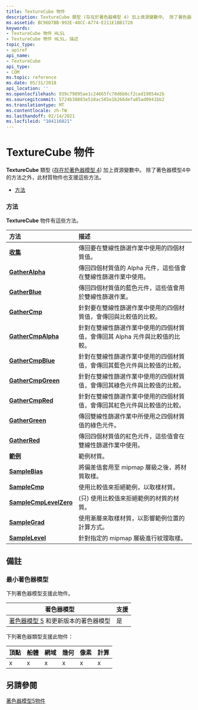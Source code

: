 ```yaml
---
title: TextureCube 物件
description: TextureCube 類型 (存在於著色器模型 4) 加上資源變數中。 除了著色器模型4中的方法之外，此材質物件也支援這些方法。
ms.assetid: BC96D7BB-992E-48CC-A774-E211E1BB1720
keywords:
- TextureCube 物件 HLSL
- TextureCube 物件 HLSL，描述
topic_type:
- apiref
api_name:
- TextureCube
api_type:
- COM
ms.topic: reference
ms.date: 05/31/2018
api_location: ''
ms.openlocfilehash: 939c79895ae1c24665fc70d6b6cf2ced19854e2b
ms.sourcegitcommit: 5724b38883e518ac565e1b266defa85ad0941bb2
ms.translationtype: MT
ms.contentlocale: zh-TW
ms.lasthandoff: 02/14/2021
ms.locfileid: "104116021"
---
```

# <a name="texturecube-object"></a>TextureCube 物件

**TextureCube** 類型 ([存在於著色器模型 4](dx-graphics-hlsl-to-type.md)) 加上資源變數中。 除了著色器模型4中的方法之外，此材質物件也支援這些方法。

-   [方法](#methods)

### <a name="methods"></a>方法

**TextureCube** 物件有這些方法。



| 方法                                                      | 描述                                                                                                                                             |
|:------------------------------------------------------------|:--------------------------------------------------------------------------------------------------------------------------------------------------------|
| [**收集**](texturecube-gather.md)                         | 傳回要在雙線性篩選作業中使用的四個材質值。<br/>                                                                |
| [**GatherAlpha**](texturecube-gatheralpha.md)               | 傳回四個材質值的 Alpha 元件，這些值會在雙線性篩選作業中使用。<br/>                                        |
| [**GatherBlue**](texturecube-gatherblue.md)                 | 傳回四個材質值的藍色元件，這些值會用於雙線性篩選作業。<br/>                                         |
| [**GatherCmp**](texturecube-gathercmp.md)                   | 針對要在雙線性篩選作業中使用的四個材質值，會傳回與比較值的比較。<br/>                      |
| [**GatherCmpAlpha**](texturecube-gathercmpalpha.md)         | 針對在雙線性篩選作業中使用的四個材質值，會傳回其 Alpha 元件與比較值的比較。<br/> |
| [**GatherCmpBlue**](texturecube-gathercmpblue.md)           | 針對在雙線性篩選作業中使用的四個材質值，會傳回其藍色元件與比較值的比較。<br/>  |
| [**GatherCmpGreen**](texturecube-gathercmpgreen.md)         | 針對在雙線性篩選作業中使用的四個材質值，會傳回其綠色元件與比較值的比較。<br/> |
| [**GatherCmpRed**](texturecube-gathercmpred.md)             | 針對在雙線性篩選作業中使用的四個材質值，會傳回其紅色元件與比較值的比較。<br/>   |
| [**GatherGreen**](texturecube-gathergreen.md)               | 傳回雙線性篩選作業中所使用之四個材質值的綠色元件。<br/>                                        |
| [**GatherRed**](texturecube-gatherred.md)                   | 傳回四個材質值的紅色元件，這些值會在雙線性篩選作業中使用。<br/>                                          |
| [**範例**](texturecube-sample.md)                         | 範例材質。<br/>                                                                                                                                  |
| [**SampleBias**](texturecube-samplebias.md)                 | 將偏差值套用至 mipmap 層級之後，將材質取樣。<br/>                                                                               |
| [**SampleCmp**](texturecube-samplecmp.md)                   | 使用比較值來拒絕範例，以取樣材質。<br/>                                                                                      |
| [**SampleCmpLevelZero**](texturecube-samplecmplevelzero.md) |  (只) 使用比較值來拒絕範例的材質的材質。<br/>                                                                |
| [**SampleGrad**](texturecube-samplegrad.md)                 | 使用漸層來取樣材質，以影響範例位置的計算方式。<br/>                                                          |
| [**SampleLevel**](texturecube-samplelevel.md)               | 針對指定的 mipmap 層級進行紋理取樣。<br/>                                                                                                    |



 

## <a name="remarks"></a>備註

### <a name="minimum-shader-model"></a>最小著色器模型

下列著色器模型支援此物件。



| 著色器模型                                                                | 支援 |
|-----------------------------------------------------------------------------|-----------|
| [著色器模型 5](d3d11-graphics-reference-sm5.md) 和更新版本的著色器模型 | 是       |



 

下列著色器類型支援此物件：



| 頂點 | 船體 | 網域 | 幾何 | 像素 | 計算 |
|--------|------|--------|----------|-------|---------|
| x      | x    | x      | x        | x     | x       |



 

## <a name="see-also"></a>另請參閱

<dl> <dt>

[著色器模型5物件](d3d11-graphics-reference-sm5-objects.md)
</dt> </dl>

 

 





